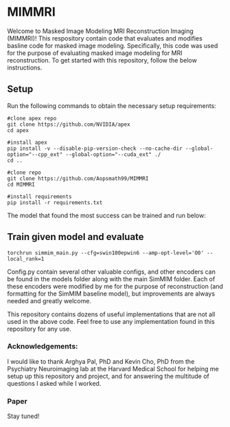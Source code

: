 # MIMMRI
Welcome to Masked Image Modeling MRI Reconstruction Imaging (MIMMRI)! This respository contain code that evaluates and modifies basline code for masked image modeling. Specifically, this code was used for the purpose of evaluating masked image modeling for MRI reconstruction. To get started with this repository, follow the below instructions.

## Setup
Run the following commands to obtain the necessary setup requirements:

```
#clone apex repo
git clone https://github.com/NVIDIA/apex
cd apex

#install apex
pip install -v --disable-pip-version-check --no-cache-dir --global-option="--cpp_ext" --global-option="--cuda_ext" ./
cd ..

#clone repo
git clone https://github.com/Aopsmath99/MIMMRI
cd MIMMRI

#install requirements
pip install -r requirements.txt
```

The model that found the most success can be trained and run below:

## Train given model and evaluate
```
torchrun simmim_main.py --cfg=swin100epwin6 --amp-opt-level='O0' --local_rank=1
```
Config.py contain several other valuable configs, and other encoders can be found in the models folder along with the main SimMIM folder. Each of these encoders were modified by me for the purpose of reconstruction (and formatting for the SimMIM baseline model), but improvements are always needed and greatly welcome. 

This repository contains dozens of useful implementations that are not all used in the above code. Feel free to use any implementation found in this repository for any use. 

### Acknowledgements:
I would like to thank Arghya Pal, PhD and Kevin Cho, PhD from the Psychiatry Neuroimaging lab at the Harvard Medical School for helping me setup up this repository and project, and for answering the multitude of questions I asked while I worked. 

### Paper
Stay tuned!
